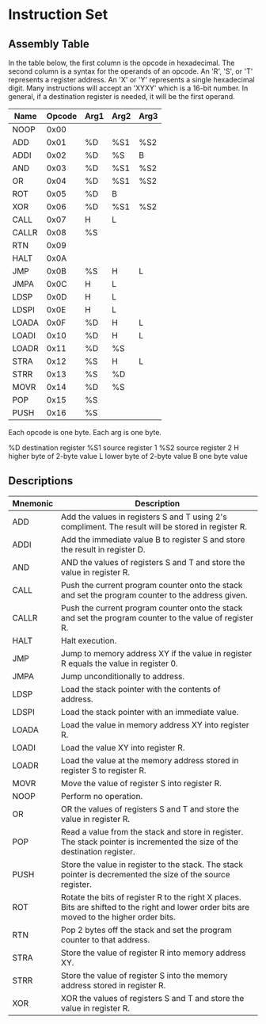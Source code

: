 # Instruction Set

## Assembly Table

In the table below, the first column is the opcode in hexadecimal. The second column is a syntax
for the operands of an opcode. An 'R', 'S', or 'T' represents a register address. An 'X' or 'Y'
represents a single hexadecimal digit. Many instructions will accept an 'XYXY' which is a 16-bit
number. In general, if a destination register is needed, it will be the first operand.

| Name    | Opcode | Arg1 | Arg2 | Arg3 |
|---------|--------|------|------|------|
| NOOP    |  0x00  |      |      |      |
| ADD     |  0x01  |  %D  |  %S1 |  %S2 |
| ADDI    |  0x02  |  %D  |  %S  |  B   |
| AND     |  0x03  |  %D  |  %S1 |  %S2 |
| OR      |  0x04  |  %D  |  %S1 |  %S2 |
| ROT     |  0x05  |  %D  |  B   |      |
| XOR     |  0x06  |  %D  |  %S1 |  %S2 |
| CALL    |  0x07  |  H   |  L   |      |
| CALLR   |  0x08  |  %S  |      |      |
| RTN     |  0x09  |      |      |      |
| HALT    |  0x0A  |      |      |      |
| JMP     |  0x0B  |  %S  |  H   |  L   |
| JMPA    |  0x0C  |  H   |  L   |      |
| LDSP    |  0x0D  |  H   |  L   |      |
| LDSPI   |  0x0E  |  H   |  L   |      |
| LOADA   |  0x0F  |  %D  |  H   |  L   |
| LOADI   |  0x10  |  %D  |  H   |  L   |
| LOADR   |  0x11  |  %D  |  %S  |      |
| STRA    |  0x12  |  %S  |  H   |  L   |
| STRR    |  0x13  |  %S  |  %D  |      |
| MOVR    |  0x14  |  %D  |  %S  |      |
| POP     |  0x15  |  %S  |      |      |
| PUSH    |  0x16  |  %S  |      |      |

Each opcode is one byte. Each arg is one byte.

%D destination register
%S1 source register 1
%S2 source register 2
H higher byte of 2-byte value
L lower byte of 2-byte value
B one byte value

## Descriptions

| Mnemonic | Description |
|----------|-------------|
| ADD      | Add the values in registers S and T using 2's compliment. The result will be stored in register R. |
| ADDI     | Add the immediate value B to register S and store the result in register D. |
| AND      | AND the values of registers S and T and store the value in register R. |
| CALL     | Push the current program counter onto the stack and set the program counter to the address given. |
| CALLR    | Push the current program counter onto the stack and set the program counter to the value of register R. |
| HALT     | Halt execution. |
| JMP      | Jump to memory address XY if the value in register R equals the value in register 0. |
| JMPA     | Jump unconditionally to address. |
| LDSP     | Load the stack pointer with the contents of address. |
| LDSPI    | Load the stack pointer with an immediate value. |
| LOADA    | Load the value in memory address XY into register R. |
| LOADI    | Load the value XY into register R. |
| LOADR    | Load the value at the memory address stored in register S to register R. |
| MOVR     | Move the value of register S into register R. |
| NOOP     | Perform no operation. |
| OR       | OR the values of registers S and T and store the value in register R. |
| POP      | Read a value from the stack and store in register. The stack pointer is incremented the size of the destination register. |
| PUSH     | Store the value in register to the stack. The stack pointer is decremented the size of the source register. |
| ROT      | Rotate the bits of register R to the right X places. Bits are shifted to the right and lower order bits are moved to the higher order bits. |
| RTN      | Pop 2 bytes off the stack and set the program counter to that address. |
| STRA     | Store the value of register R into memory address XY. |
| STRR     | Store the value of register S into the memory address stored in register R. |
| XOR      | XOR the values of registers S and T and store the value in register R. |
